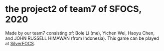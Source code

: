 # the project2 of team7 of SFOCS, 2020
Made by our team7 consisting of: Bole Li (me), Yichen Wei, Haoyu Chen, and JOHN RUSSELL HIMAWAN (from Indonesia).
This game can be played at [SilverFOCS](https://focs.ji.sjtu.edu.cn/silverfocs/demo/2/p2team7/).
